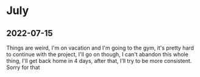 # July

## 2022-07-15

Things are weird, I'm on vacation and I'm going to the gym, it's pretty hard to continue with
the project, I'll go on though, I can't abandon this whole thing, I'll get back home in
4 days, after that, I'll try to be more consistent. Sorry for that

